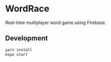 # WordRace

Real-time multiplayer word game using Firebase.

## Development

```bash
yarn install
expo start
```
